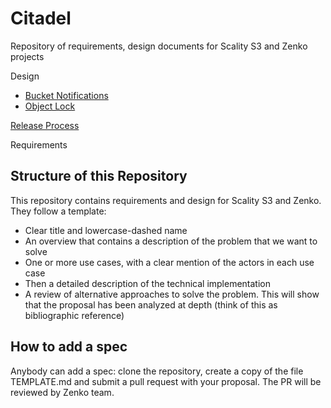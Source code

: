 # Citadel
Repository of requirements, design documents for Scality S3 and Zenko projects

Design
- [Bucket Notifications](docs/design/bucket-notification.md)
- [Object Lock](docs/design/object-lock.md)

[Release Process](./docs/release/index.md)

Requirements

## Structure of this Repository

This repository contains requirements and design for Scality S3 and Zenko.
They follow a template:

- Clear title and lowercase-dashed name
- An overview that contains a description of the problem that we
  want to solve
- One or more use cases, with a clear mention of the actors in each
  use case
- Then a detailed description of the technical implementation
- A review of alternative approaches to solve the
  problem. This will show that the proposal has been analyzed at depth
  (think of this as bibliographic reference)

## How to add a spec

Anybody can add a spec: clone the repository,
create a copy of the file TEMPLATE.md and submit a pull request
with your proposal. The PR will be reviewed by Zenko team.
